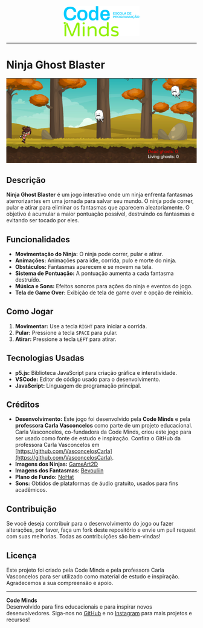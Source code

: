 
<div align="center">
  <img src="./assets/11.png" alt="Code Minds Logo" width="200"/>
</div>

---
# Ninja Ghost Blaster

<div align="center">
  <img src="assets/imagem1.png" alt="Ninja Ghost Blaster" width="600"/>
</div>


## Descrição

**Ninja Ghost Blaster** é um jogo interativo onde um ninja enfrenta fantasmas aterrorizantes em uma jornada para salvar seu mundo. O ninja pode correr, pular e atirar para eliminar os fantasmas que aparecem aleatoriamente. O objetivo é acumular a maior pontuação possível, destruindo os fantasmas e evitando ser tocado por eles.

## Funcionalidades

- **Movimentação do Ninja:** O ninja pode correr, pular e atirar.
- **Animações:** Animações para idle, corrida, pulo e morte do ninja.
- **Obstáculos:** Fantasmas aparecem e se movem na tela.
- **Sistema de Pontuação:** A pontuação aumenta a cada fantasma destruído.
- **Música e Sons:** Efeitos sonoros para ações do ninja e eventos do jogo.
- **Tela de Game Over:** Exibição de tela de game over e opção de reinício.

## Como Jogar

1. **Movimentar:** Use a tecla `RIGHT` para iniciar a corrida.
2. **Pular:** Pressione a tecla `SPACE` para pular.
3. **Atirar:** Pressione a tecla `LEFT` para atirar.

## Tecnologias Usadas

- **p5.js:** Biblioteca JavaScript para criação gráfica e interatividade.
- **VSCode:** Editor de código usado para o desenvolvimento.
- **JavaScript:** Linguagem de programação principal.

## Créditos

- **Desenvolvimento:** Este jogo foi desenvolvido pela **Code Minds** e pela **professora Carla Vasconcelos** como parte de um projeto educacional. Carla Vasconcelos, co-fundadora da Code Minds, criou este jogo para ser usado como fonte de estudo e inspiração. Confira o GitHub da professora Carla Vasconcelos em [https://github.com/VasconcelosCarla](https://github.com/VasconcelosCarla).
- **Imagens dos Ninjas:** [GameArt2D](https://www.gameart2d.com/freebies.html)
- **Imagens dos Fantasmas:** [Bevouliin](https://bevouliin.com/spooky-ghost-sprites-free-game-asset/)
- **Plano de Fundo:** [NoHat](https://nohat.cc/f/autumn-landscape-background/4517330503598080-201809020817.html)
- **Sons:** Obtidos de plataformas de áudio gratuito, usados para fins acadêmicos.

## Contribuição

Se você deseja contribuir para o desenvolvimento do jogo ou fazer alterações, por favor, faça um fork deste repositório e envie um pull request com suas melhorias. Todas as contribuições são bem-vindas!

## Licença

Este projeto foi criado pela Code Minds e pela professora Carla Vasconcelos para ser utilizado como material de estudo e inspiração. Agradecemos a sua compreensão e apoio.

---

**Code Minds**  
Desenvolvido para fins educacionais e para inspirar novos desenvolvedores. Siga-nos no [GitHub](https://github.com/EscolaCodeMinds) e no [Instagram](https://www.instagram.com/escolacodeminds?igsh=MWZpd2JucWtxY3ZyOA==) para mais projetos e recursos!

